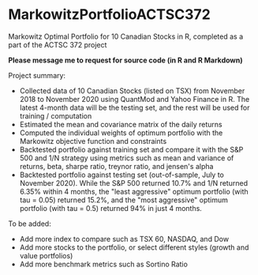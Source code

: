 # MarkowitzPortfolioACTSC372
Markowitz Optimal Portfolio for 10 Canadian Stocks in R, completed as a part of the ACTSC 372 project

**Please message me to request for source code (in R and R Markdown)**

Project summary:
- Collected data of 10 Canadian Stocks (listed on TSX) from November 2018 to November 2020 using QuantMod and Yahoo Finance in R. The latest 4-month data will be the testing set, and the rest will be used for training / computation
- Estimated the mean and covariance matrix of the daily returns
- Computed the individual weights of optimum portfolio with the Markowitz objective function and constraints
- Backtested portfolio against training set and compare it with the S&P 500 and 1/N strategy using metrics such as mean and variance of returns, beta, sharpe ratio, treynor ratio, and jensen's alpha
- Backtested portfolio against testing set (out-of-sample, July to November 2020). While the S&P 500 returned 10.7% and 1/N returned 6.35% within 4 months, the "least aggressive" optimum portfolio (with tau = 0.05) returned 15.2%, and the "most aggressive" optimum portfolio (with tau = 0.5) returned 94% in just 4 months.

To be added:
- Add more index to compare such as TSX 60, NASDAQ, and Dow
- Add more stocks to the portfolio, or select different styles (growth and value portfolios)
- Add more benchmark metrics such as Sortino Ratio
